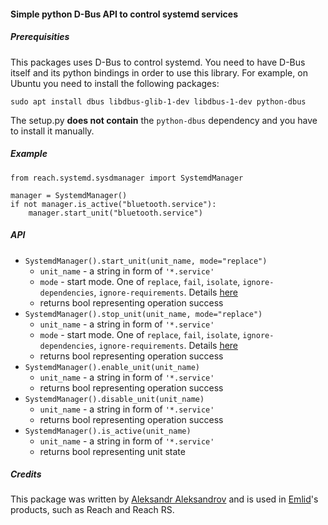 #### Simple python D-Bus API to control systemd services

##### Prerequisities

This packages uses D-Bus to control systemd. You need to have D-Bus itself and its python bindings in order to use this library. For example, on Ubuntu you need to install the following packages:

`sudo apt install dbus libdbus-glib-1-dev libdbus-1-dev python-dbus`

The setup.py **does not contain** the `python-dbus` dependency and you have to install it manually.

##### Example

```
from reach.systemd.sysdmanager import SystemdManager

manager = SystemdManager()
if not manager.is_active("bluetooth.service"):
    manager.start_unit("bluetooth.service")

```

##### API

* `SystemdManager().start_unit(unit_name, mode="replace")`
	* `unit_name` - a string in form of `'*.service'`
	* `mode` - start mode. One of `replace`, `fail`, `isolate`, `ignore-dependencies`, `ignore-requirements`. Details [here](https://www.freedesktop.org/wiki/Software/systemd/dbus/)
	* returns bool representing operation success
* `SystemdManager().stop_unit(unit_name, mode="replace")`
	* `unit_name` - a string in form of `'*.service'`
	* `mode` - start mode. One of `replace`, `fail`, `isolate`, `ignore-dependencies`, `ignore-requirements`. Details [here](https://www.freedesktop.org/wiki/Software/systemd/dbus/)
	* returns bool representing operation success
* `SystemdManager().enable_unit(unit_name)`
	* `unit_name` - a string in form of `'*.service'`
	* returns bool representing operation success
* `SystemdManager().disable_unit(unit_name)`
	* `unit_name` - a string in form of `'*.service'`
	* returns bool representing operation success
* `SystemdManager().is_active(unit_name)`
	* `unit_name` - a string in form of `'*.service'`
	* returns bool representing unit state

##### Credits

This package was written by [Aleksandr Aleksandrov](https://github.com/AD-Aleksandrov) and is used in [Emlid](https://emlid.com)'s products, such as Reach and Reach RS.
